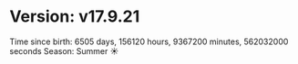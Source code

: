 # Version: v17.9.21
Time since birth: 6505 days, 156120 hours, 9367200 minutes, 562032000 seconds
Season: Summer ☀️
